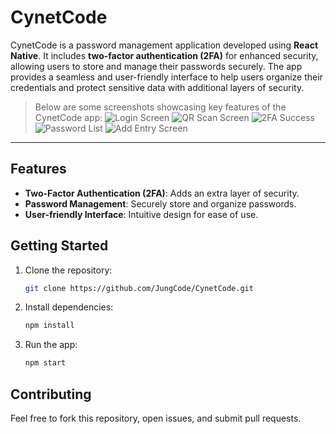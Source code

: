 # CynetCode

CynetCode is a password management application developed using **React Native**. It includes **two-factor authentication (2FA)** for enhanced security, allowing users to store and manage their passwords securely. The app provides a seamless and user-friendly interface to help users organize their credentials and protect sensitive data with additional layers of security.

> Below are some screenshots showcasing key features of the CynetCode app:
![Login Screen](./image/demo/demo1.jpg)
![QR Scan Screen](./image/demo/demo2.jpg)
![2FA Success](./image/demo/demo3.jpg)
![Password List](./image/demo/demo4.jpg)
![Add Entry Screen](./image/demo/demo5.jpg)

---
## Features

- **Two-Factor Authentication (2FA)**: Adds an extra layer of security.
- **Password Management**: Securely store and organize passwords.
- **User-friendly Interface**: Intuitive design for ease of use.

## Getting Started

1. Clone the repository:
    ```bash
    git clone https://github.com/JungCode/CynetCode.git
    ```

2. Install dependencies:
    ```bash
    npm install
    ```

3. Run the app:
    ```bash
    npm start
    ```

## Contributing

Feel free to fork this repository, open issues, and submit pull requests.
